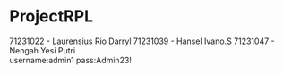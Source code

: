 # ProjectRPL
71231022 - Laurensius Rio Darryl
71231039 - Hansel Ivano.S
71231047 - Nengah Yesi Putri
<br>
username:admin1
pass:Admin23!
